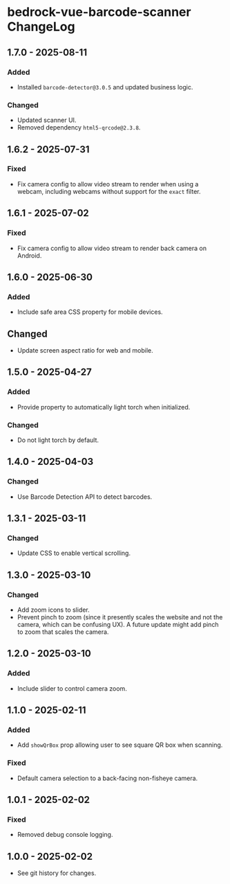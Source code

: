 # bedrock-vue-barcode-scanner ChangeLog

## 1.7.0 - 2025-08-11

### Added
- Installed `barcode-detector@3.0.5` and updated business logic.

### Changed
- Updated scanner UI.
- Removed dependency `html5-qrcode@2.3.8`.

## 1.6.2 - 2025-07-31

### Fixed
- Fix camera config to allow video stream to render when using a webcam,
  including webcams without support for the `exact` filter.

## 1.6.1 - 2025-07-02

### Fixed
- Fix camera config to allow video stream to render back camera on Android.

## 1.6.0 - 2025-06-30

### Added
- Include safe area CSS property for mobile devices.

## Changed
- Update screen aspect ratio for web and mobile.

## 1.5.0 - 2025-04-27

### Added
- Provide property to automatically light torch when initialized.

### Changed
- Do not light torch by default.

## 1.4.0 - 2025-04-03

### Changed
- Use Barcode Detection API to detect barcodes.

## 1.3.1 - 2025-03-11

### Changed
- Update CSS to enable vertical scrolling.

## 1.3.0 - 2025-03-10

### Changed
- Add zoom icons to slider.
- Prevent pinch to zoom (since it presently scales the website and
  not the camera, which can be confusing UX). A future update
  might add pinch to zoom that scales the camera.

## 1.2.0 - 2025-03-10

### Added
- Include slider to control camera zoom.

## 1.1.0 - 2025-02-11

### Added
- Add `showQrBox` prop allowing user to see square QR box when scanning.

### Fixed
- Default camera selection to a back-facing non-fisheye camera.

## 1.0.1 - 2025-02-02

### Fixed
- Removed debug console logging.

## 1.0.0 - 2025-02-02

- See git history for changes.

